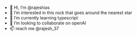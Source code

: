 - 👋 Hi, I’m @rajeshias
- 👀 I’m interested in this rock that goes around the nearest star
- 🌱 I’m currently learning typescript
- 💞️ I’m looking to collaborate on openAI
- 📫 reach me @rajesh_37

<!---
rajeshias/rajeshias is a ✨ special ✨ repository because its `README.md` (this file) appears on your GitHub profile.
You can click the Preview link to take a look at your changes.
--->
